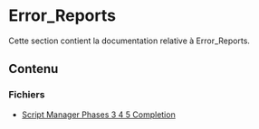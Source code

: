 # Error_Reports

Cette section contient la documentation relative à Error_Reports.

## Contenu


### Fichiers

- [Script Manager Phases 3 4 5 Completion](./script_manager_phases_3_4_5_completion.html)
